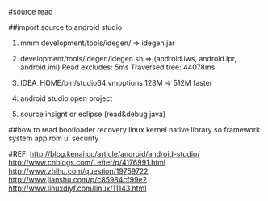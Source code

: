 #source read

##import source to android studio

1. mmm development/tools/idegen/   => idegen.jar
2. development/tools/idegen/idegen.sh  => (android.iws, android.ipr, android.iml)
    Read excludes: 5ms
    Traversed tree: 44078ms

3. IDEA_HOME/bin/studio64.vmoptions 128M => 512M faster
4. android studio open project
5. source insignt or eclipse  (read&debug java)

##how to read
bootloader
recovery
linux kernel
native library so
framework
system app rom ui
security




#REF:
http://blog.kenai.cc/article/android/android-studio/
http://www.cnblogs.com/Lefter/p/4176991.html
http://www.zhihu.com/question/19759722
http://www.jianshu.com/p/c85984cf99e2
http://www.linuxdiyf.com/linux/11143.html
